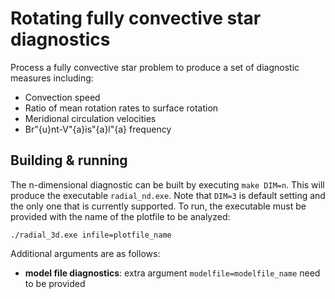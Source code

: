 # Rotating fully convective star diagnostics

Process a fully convective star problem to produce a set of diagnostic measures
including:

- Convection speed
- Ratio of mean rotation rates to surface rotation
- Meridional circulation velocities
- Br\"{u}nt-V\"{a}is\"{a}l\"{a} frequency

## Building & running

The n-dimensional diagnostic can be built by executing `make DIM=n`. This will
produce the executable `radial_nd.exe`. Note that `DIM=3` is default setting and
the only one that is currently supported. To run, the executable must be provided
with the name of the plotfile to be analyzed:
```
./radial_3d.exe infile=plotfile_name
```

Additional arguments are as follows:

- **model file diagnostics**: extra argument `modelfile=modelfile_name` need to be provided

